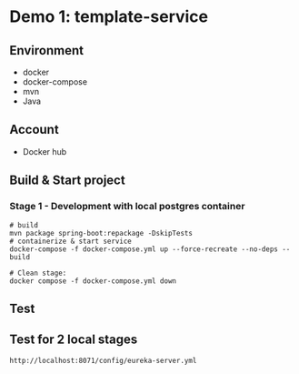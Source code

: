# Demo 1: template-service

## Environment
- docker
- docker-compose
- mvn
- Java

## Account
- Docker hub
## Build & Start project
### Stage 1 - Development with local postgres container
```shell
# build
mvn package spring-boot:repackage -DskipTests
# containerize & start service
docker-compose -f docker-compose.yml up --force-recreate --no-deps --build

# Clean stage:
docker compose -f docker-compose.yml down
```
## Test
## Test for 2 local stages
```
http://localhost:8071/config/eureka-server.yml
